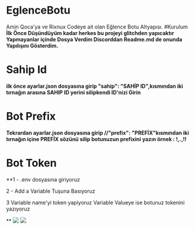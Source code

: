 # EglenceBotu
Amin Qoca'ya ve Rixnux Codeye ait olan Eğlence Botu Altyapısı.
#Kurulum
**İlk Önce Düşündüyüm kadar herkes bu projeyi glitchden yapıcaktır Yapmayanlar içinde Dosya Verdim Discorddan Readme.md de onunda Yapılışını Gösterdim.**

# Sahip Id

**ilk önce ayarlar.json dosyasına girip "sahip": "SAHİP ID",kısmından iki tırnağın arasına SAHIP ID yerini silipkendi ID'nizi Girin**

# Bot Prefix

**Tekrardan ayarlar.json dosyasına girip //"prefix": "PREFİX"kısmından iki tırnağın içine PREFİX sözünü silip botunuzun prefixini yazın örnek : !,.,!!**

# Bot Token

**1 - .env dosyasına giriyoruz



2 - Add a Variable Tuşuna Basıyoruz



3 Variable name'yi token yapiyoruz Variable Valueye ise botunuz tokenini yazıyoruz


**
<img src= "https://cdn.discordapp.com/attachments/828654077373710396/828654668729155584/IMG_20210405_193701.jpg"/></a>
<img src= "https://cdn.discordapp.com/attachments/828654077373710396/828654668900859976/IMG_20210405_193737.jpg"></a>

